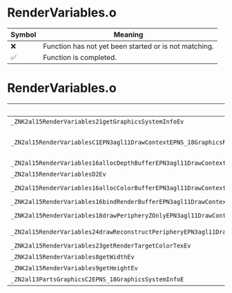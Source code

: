 # RenderVariables.o
| Symbol | Meaning 
| ------------- | ------------- 
| :x: | Function has not yet been started or is not matching. 
| :white_check_mark: | Function is completed. 


# RenderVariables.o
| Symbol (Demangled) | Symbol (Mangled) | Decompiled? |
| ------------- |  ------------- | ------------- |
| `_ZNK2al15RenderVariables21getGraphicsSystemInfoEv` | `al::RenderVariables::getGraphicsSystemInfo(void)const` | :white_check_mark: |
| `_ZN2al15RenderVariablesC1EPN3agl11DrawContextEPNS_18GraphicsRenderInfoEPNS_15ExecuteDirectorEPNS_12EffectSystemEPKNS_14SimpleModelEnvERKNS_8ViewInfoEiibbb` | `al::RenderVariables::RenderVariables(agl::DrawContext *,al::GraphicsRenderInfo *,al::ExecuteDirector *,al::EffectSystem *,al::SimpleModelEnv const*,al::ViewInfo const&,int,int,bool,bool,bool)` | :white_check_mark: |
| `_ZN2al15RenderVariables16allocDepthBufferEPN3agl11DrawContextE` | `al::RenderVariables::allocDepthBuffer(agl::DrawContext *)` | :white_check_mark: |
| `_ZN2al15RenderVariablesD2Ev` | `al::RenderVariables::~RenderVariables()` | :white_check_mark: |
| `_ZN2al15RenderVariables16allocColorBufferEPN3agl11DrawContextEPNS1_4lght12LightPrePassEb` | `al::RenderVariables::allocColorBuffer(agl::DrawContext *,agl::lght::LightPrePass *,bool)` | :white_check_mark: |
| `_ZNK2al15RenderVariables16bindRenderBufferEPN3agl11DrawContextE` | `al::RenderVariables::bindRenderBuffer(agl::DrawContext *)const` | :white_check_mark: |
| `_ZNK2al15RenderVariables18drawPeripheryZOnlyEPN3agl11DrawContextE` | `al::RenderVariables::drawPeripheryZOnly(agl::DrawContext *)const` | :white_check_mark: |
| `_ZN2al15RenderVariables24drawReconstructPeripheryEPN3agl11DrawContextE` | `al::RenderVariables::drawReconstructPeriphery(agl::DrawContext *)` | :white_check_mark: |
| `_ZNK2al15RenderVariables23getRenderTargetColorTexEv` | `al::RenderVariables::getRenderTargetColorTex(void)const` | :white_check_mark: |
| `_ZNK2al15RenderVariables8getWidthEv` | `al::RenderVariables::getWidth(void)const` | :white_check_mark: |
| `_ZNK2al15RenderVariables9getHeightEv` | `al::RenderVariables::getHeight(void)const` | :white_check_mark: |
| `_ZN2al13PartsGraphicsC2EPNS_18GraphicsSystemInfoE` | `al::PartsGraphics::PartsGraphics(al::GraphicsSystemInfo *)` | :white_check_mark: |
